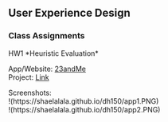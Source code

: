 ## User Experience Design 


### Class Assignments

<p> HW1 *Heuristic Evaluation* </p>

App/Website: [23andMe](https://you.23andme.com/) 
<br>
  Project: [Link](https://shaelalala.github.io/dh150/Shae%20Heuristic%20Evaluation.pdf)
<br>
  
<p>
Screenshots: 
  <br>
  !(https://shaelalala.github.io/dh150/app1.PNG)
  <br>
  !(https://shaelalala.github.io/dh150/app2.PNG)
  
  </p>
  
